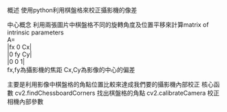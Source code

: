 概述
使用python利用棋盤格來校正攝影機的像差

中心概念
利用兩張圖片中棋盤格不同的旋轉角度及位置平移來計算matrix of intrinsic parameters <br>
A= <br>
|fx 0 Cx|<br>
|0 fy Cy|<br>
|0  0  1|<br>
fx,fy為攝影機的焦距
Cx,Cy為影像的中心的偏差

主要是利用影像中棋盤格的角點位置比較來達成我們要的攝影機內部校正
核心函數
cv2.findChessboardCorners 找出棋盤格的角點
cv2.calibrateCamera  校正相機內部參數
